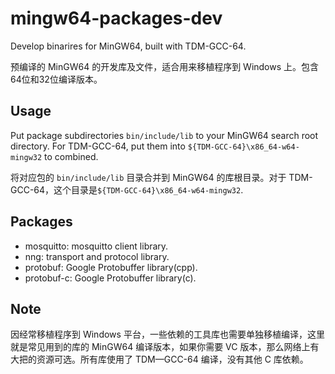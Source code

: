 # mingw64-packages-dev

Develop binarires for MinGW64, built with TDM-GCC-64.

预编译的 MinGW64 的开发库及文件，适合用来移植程序到 Windows 上。包含64位和32位编译版本。


## Usage

Put package subdirectories `bin/include/lib` to your MinGW64 search root directory. For TDM-GCC-64, put them into `${TDM-GCC-64}\x86_64-w64-mingw32` to combined.

将对应包的 `bin/include/lib` 目录合并到 MinGW64 的库根目录。对于 TDM-GCC-64，这个目录是`${TDM-GCC-64}\x86_64-w64-mingw32`.


## Packages

* mosquitto:  mosquitto client library.
* nng: transport and protocol library.
* protobuf: Google Protobuffer library(cpp).
* protobuf-c: Google Protobuffer library(c).

## Note

因经常移植程序到 Windows 平台，一些依赖的工具库也需要单独移植编译，这里就是常见用到的库的 MinGW64 编译版本，如果你需要 VC 版本，那么网络上有大把的资源可选。所有库使用了 TDM—GCC-64 编译，没有其他 C 库依赖。
